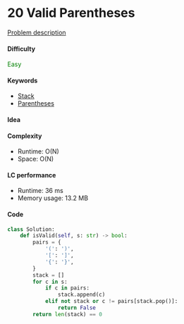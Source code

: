 20 Valid Parentheses
=======================
[Problem description](https://leetcode.com/problems/valid-parentheses/)

#### Difficulty
<span style="color:green">Easy</span>

#### Keywords
- [Stack](../categories/stack.md)
- [Parentheses](../categories/parentheses.md)

#### Idea


#### Complexity
- Runtime: O(N)
- Space: O(N)

#### LC performance
- Runtime: 36 ms
- Memory usage: 13.2 MB

#### Code
```python
class Solution:
    def isValid(self, s: str) -> bool:
        pairs = {
            '(': ')',
            '[': ']',
            '{': '}',
        }
        stack = []
        for c in s:
            if c in pairs:
                stack.append(c)
            elif not stack or c != pairs[stack.pop()]:
                return False
        return len(stack) == 0
```